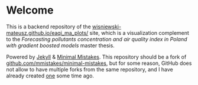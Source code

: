 # Welcome

This is a backend repository of the [wisniewski-mateusz.github.io/eaqi_ma_plots/](https://wisniewski-mateusz.github.io/eaqi_ma_plots/) site, which is a visualization complement to the *Forecasting pollutants concentration and air quality index in Poland with gradient boosted models* master thesis.

Powered by [Jekyll](https://jekyllrb.com/) & [Minimal Mistakes](https://mademistakes.com/work/jekyll-themes/minimal-mistakes/). This repository should be a fork of [github.com/mmistakes/minimal-mistakes](https://github.com/mmistakes/minimal-mistakes), but for some reason, GitHub does not allow to have multiple forks from the same repository, and I have already created [one](https://github.com/wisniewski-mateusz/submodulesIES) some time ago.